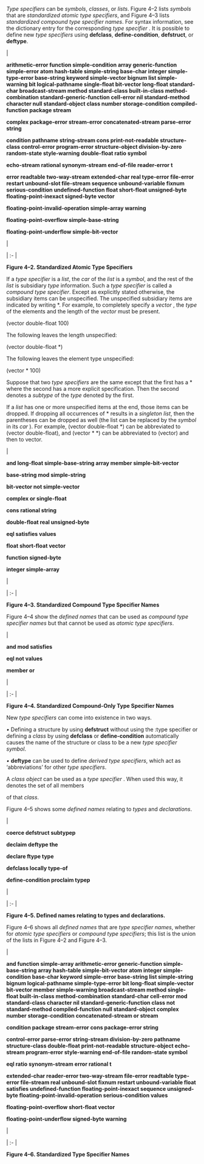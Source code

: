  



*Type specifiers* can be *symbols*, *classes*, or *lists*. Figure 4–2 lists *symbols* that are *standardized atomic type specifiers*, and Figure 4–3 lists *standardized compound type specifier names*. For syntax information, see the dictionary entry for the corresponding *type specifier* . It is possible to define new *type specifiers* using **defclass**, **define-condition**, **defstruct**, or **deftype**.  







|<p>**arithmetic-error function simple-condition array generic-function simple-error atom hash-table simple-string base-char integer simple-type-error base-string keyword simple-vector bignum list simple-warning bit logical-pathname single-float bit-vector long-float standard-char broadcast-stream method standard-class built-in-class method-combination standard-generic-function cell-error nil standard-method character null standard-object class number storage-condition compiled-function package stream** </p><p>**complex package-error stream-error concatenated-stream parse-error string** </p><p>**condition pathname string-stream cons print-not-readable structure-class control-error program-error structure-object division-by-zero random-state style-warning double-float ratio symbol** </p><p>**echo-stream rational synonym-stream end-of-file reader-error t** </p><p>**error readtable two-way-stream extended-char real type-error file-error restart unbound-slot file-stream sequence unbound-variable fixnum serious-condition undefined-function float short-float unsigned-byte floating-point-inexact signed-byte vector** </p><p>**floating-point-invalid-operation simple-array warning** </p><p>**floating-point-overflow simple-base-string** </p><p>**floating-point-underflow simple-bit-vector**</p>|

| :- |





**Figure 4–2. Standardized Atomic Type Specifiers** 



If a *type specifier* is a *list*, the *car* of the *list* is a *symbol*, and the rest of the *list* is subsidiary *type* information. Such a *type specifier* is called a *compound type specifier*. Except as explicitly stated otherwise, the subsidiary items can be unspecified. The unspecified subsidiary items are indicated by writing \*. For example, to completely specify a *vector* , the *type* of the elements and the length of the *vector* must be present. 



(vector double-float 100) 



The following leaves the length unspecified:  







(vector double-float \*) 



The following leaves the element type unspecified: 



(vector \* 100) 



Suppose that two *type specifiers* are the same except that the first has a \* where the second has a more explicit specification. Then the second denotes a *subtype* of the *type* denoted by the first. 



If a *list* has one or more unspecified items at the end, those items can be dropped. If dropping all occurrences of \* results in a *singleton list*, then the parentheses can be dropped as well (the list can be replaced by the *symbol* in its *car* ). For example, (vector double-float \*) can be abbreviated to (vector double-float), and (vector \* \*) can be abbreviated to (vector) and then to vector. 



|<p>**and long-float simple-base-string array member simple-bit-vector** </p><p>**base-string mod simple-string** </p><p>**bit-vector not simple-vector** </p><p>**complex or single-float** </p><p>**cons rational string** </p><p>**double-float real unsigned-byte** </p><p>**eql satisfies values** </p><p>**float short-float vector** </p><p>**function signed-byte** </p><p>**integer simple-array**</p>|

| :- |





**Figure 4–3. Standardized Compound Type Specifier Names** 



Figure 4–4 show the *defined names* that can be used as *compound type specifier names* but that cannot be used as *atomic type specifiers*. 



|<p>**and mod satisfies** </p><p>**eql not values** </p><p>**member or**</p>|

| :- |





**Figure 4–4. Standardized Compound-Only Type Specifier Names** 



New *type specifiers* can come into existence in two ways. 



*•* Defining a structure by using **defstruct** without using the :type specifier or defining a *class* by using **defclass** or **define-condition** automatically causes the name of the structure or class to be a new *type specifier symbol*. 



*•* **deftype** can be used to define *derived type specifiers*, which act as ‘abbreviations’ for other *type specifiers*. 



A *class object* can be used as a *type specifier* . When used this way, it denotes the set of all members 











of that *class*. 



Figure 4–5 shows some *defined names* relating to *types* and *declarations*. 



|<p>**coerce defstruct subtypep** </p><p>**declaim deftype the** </p><p>**declare ftype type** </p><p>**defclass locally type-of** </p><p>**define-condition proclaim typep**</p>|

| :- |





**Figure 4–5. Defined names relating to types and declarations.** 



Figure 4–6 shows all *defined names* that are *type specifier names*, whether for *atomic type specifiers* or *compound type specifiers*; this list is the union of the lists in Figure 4–2 and Figure 4–3.  







|<p>**and function simple-array arithmetic-error generic-function simple-base-string array hash-table simple-bit-vector atom integer simple-condition base-char keyword simple-error base-string list simple-string bignum logical-pathname simple-type-error bit long-float simple-vector bit-vector member simple-warning broadcast-stream method single-float built-in-class method-combination standard-char cell-error mod standard-class character nil standard-generic-function class not standard-method compiled-function null standard-object complex number storage-condition concatenated-stream or stream** </p><p>**condition package stream-error cons package-error string** </p><p>**control-error parse-error string-stream division-by-zero pathname structure-class double-float print-not-readable structure-object echo-stream program-error style-warning end-of-file random-state symbol** </p><p>**eql ratio synonym-stream error rational t** </p><p>**extended-char reader-error two-way-stream file-error readtable type-error file-stream real unbound-slot fixnum restart unbound-variable float satisfies undefined-function floating-point-inexact sequence unsigned-byte floating-point-invalid-operation serious-condition values** </p><p>**floating-point-overflow short-float vector** </p><p>**floating-point-underflow signed-byte warning**</p>|

| :- |





**Figure 4–6. Standardized Type Specifier Names**  







